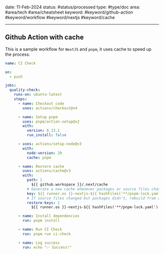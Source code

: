 
date: 11-Feb-2024
status: #status/processed 
type: #type/doc
area: #area/tech #area/cheatsheet
keyword: #keyword/github-action #keyword/workflow #keyword/nextjs #keyword/cache

---

## Github Action with cache

This is a sample workflow for `NextJS` and `pnpm`, it uses cache to speed up the process.

```yaml title="ci-check.yaml"
name: CI Check

on:
  - push

jobs:
  quality-check:
    runs-on: ubuntu-latest
    steps:
      - name: Checkout code
        uses: actions/checkout@v4

      - name: Setup pnpm
        uses: pnpm/action-setup@v2
        with:
          version: 8.13.1
          run_install: false

      - uses: actions/setup-node@v3
        with:
          node-version: 20
          cache: pnpm

      - name: Restore cache
        uses: actions/cache@v3
        with:
          path: |
            ${{ github.workspace }}/.next/cache
          # Generate a new cache whenever packages or source files change.
          key: ${{ runner.os }}-nextjs-${{ hashFiles('**/pnpm-lock.yaml') }}-${{ hashFiles('**/*.js', '**/*.jsx', '**/*.ts', '**/*.tsx') }}
          # If source files changed but packages didn't, rebuild from a prior cache.
          restore-keys: |
            ${{ runner.os }}-nextjs-${{ hashFiles('**/pnpm-lock.yaml') }}-

      - name: Install dependencies
        run: pnpm install

      - name: Run CI Check
        run: pnpm run ci-check

      - name: Log success
        run: echo "✅ Success!"

```